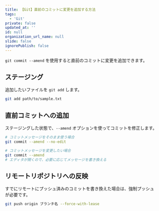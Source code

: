 ```yaml
---
title: 【Git】直前のコミットに変更を追加する方法
tags:
  - 'Git'
private: false
updated_at: ''
id: null
organization_url_name: null
slide: false
ignorePublish: false
---
```

`git commit --amend` を使用すると直前のコミットに変更を追加できます。

## ステージング

追加したいファイルを `git add` します。

```bash
git add path/to/sample.txt
```

## 直前コミットへの追加

ステージングした状態で、`--amend` オプションを使ってコミットを修正します。

```bash
# コミットメッセージをそのまま使う場合
git commit --amend --no-edit

# コミットメッセージを変更したい場合
git commit --amend
# エディタが開くので、必要に応じてメッセージを書き換える
```

## リモートリポジトリへの反映

すでにリモートにプッシュ済みのコミットを書き換えた場合は、強制プッシュが必要です。

```bash
git push origin ブランチ名 --force-with-lease
```
